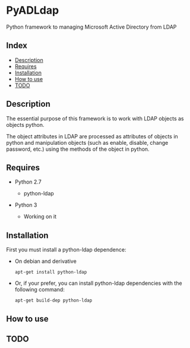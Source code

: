 # PyADLdap
Python framework to managing Microsoft Active Directory from LDAP

## Index
- [Description](#description)
- [Requires](#requires)
- [Installation](#installation)
- [How to use](#how-to-use)
- [TODO](#todo)

## Description
The essential purpose of this framework is to work with LDAP objects as objects python.

The object attributes in LDAP are processed as attributes of objects in python and manipulation objects (such as enable, disable, change password, etc.) using the methods of the object in python.

## Requires

- Python 2.7
  - python-ldap

- Python 3
  - Working on it 

## Installation

First you must install a python-ldap dependence:

  - On debian and derivative
  
        apt-get install python-ldap

  - Or, if your prefer, you can install python-ldap dependencies with the following command:
  
        apt-get build-dep python-ldap

  
## How to use

## TODO
